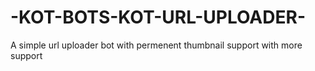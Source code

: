 # -KOT-BOTS-KOT-URL-UPLOADER-
A simple url uploader bot with permenent thumbnail support with more support 
